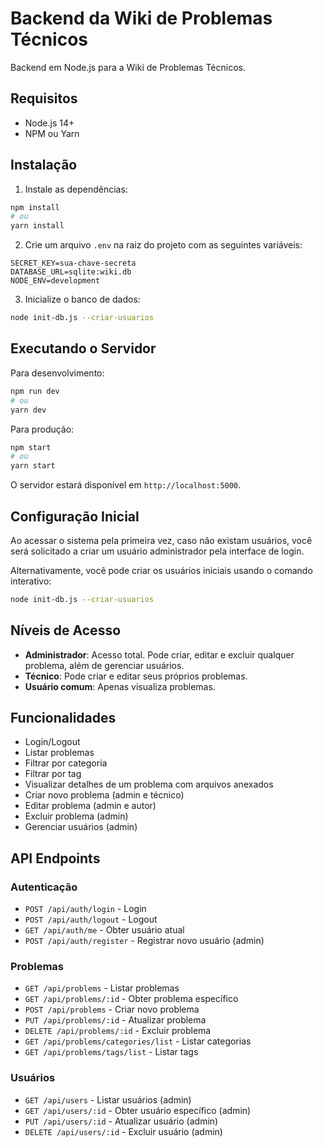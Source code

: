 # Backend da Wiki de Problemas Técnicos

Backend em Node.js para a Wiki de Problemas Técnicos.

## Requisitos

- Node.js 14+
- NPM ou Yarn

## Instalação

1. Instale as dependências:

```bash
npm install
# ou
yarn install
```

2. Crie um arquivo `.env` na raiz do projeto com as seguintes variáveis:

```
SECRET_KEY=sua-chave-secreta
DATABASE_URL=sqlite:wiki.db
NODE_ENV=development
```

3. Inicialize o banco de dados:

```bash
node init-db.js --criar-usuarios
```

## Executando o Servidor

Para desenvolvimento:

```bash
npm run dev
# ou
yarn dev
```

Para produção:

```bash
npm start
# ou
yarn start
```

O servidor estará disponível em `http://localhost:5000`.

## Configuração Inicial

Ao acessar o sistema pela primeira vez, caso não existam usuários, você será solicitado a criar um usuário administrador pela interface de login.

Alternativamente, você pode criar os usuários iniciais usando o comando interativo:

```bash
node init-db.js --criar-usuarios
```

## Níveis de Acesso

- **Administrador**: Acesso total. Pode criar, editar e excluir qualquer problema, além de gerenciar usuários.
- **Técnico**: Pode criar e editar seus próprios problemas.
- **Usuário comum**: Apenas visualiza problemas.

## Funcionalidades

- Login/Logout
- Listar problemas
- Filtrar por categoria
- Filtrar por tag
- Visualizar detalhes de um problema com arquivos anexados
- Criar novo problema (admin e técnico)
- Editar problema (admin e autor)
- Excluir problema (admin)
- Gerenciar usuários (admin)

## API Endpoints

### Autenticação

- `POST /api/auth/login` - Login
- `POST /api/auth/logout` - Logout
- `GET /api/auth/me` - Obter usuário atual
- `POST /api/auth/register` - Registrar novo usuário (admin)

### Problemas

- `GET /api/problems` - Listar problemas
- `GET /api/problems/:id` - Obter problema específico
- `POST /api/problems` - Criar novo problema
- `PUT /api/problems/:id` - Atualizar problema
- `DELETE /api/problems/:id` - Excluir problema
- `GET /api/problems/categories/list` - Listar categorias
- `GET /api/problems/tags/list` - Listar tags

### Usuários

- `GET /api/users` - Listar usuários (admin)
- `GET /api/users/:id` - Obter usuário específico (admin)
- `PUT /api/users/:id` - Atualizar usuário (admin)
- `DELETE /api/users/:id` - Excluir usuário (admin)

